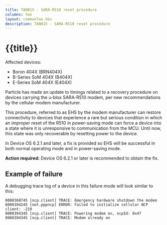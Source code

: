 ```yaml
---
title: TAN015 - SARA-R510 reset procedure
columns: two
layout: commonTwo.hbs
description: TAN015 - SARA-R510 reset procedure
---
```


# {{title}}

Affected devices:

- Boron 404X (BRN404X)
- B-Series SoM 404X (B404X)
- E-Series SoM 404X (E404X)

Particle has made an update to timings related to a recovery procedure on devices carrying the u-blox SARA-R510 modem, per new recommendations by the cellular modem manufacturer. 

This procedure, referred to as EHS by the modem manufacturer can restore connectivity to devices that experience a rare but serious condition in which an improper reset of the R510 in power-saving mode can force a device into a state where it is unresponsive to communication from the MCU. Until now, this state was only recoverable by resetting power to the device.

In Device OS 6.2.1 and later, a fix is provided so EHS will be successful in both normal operating mode and in power-saving mode.

**Action required:** Device OS 6.2.1 or later is recommended to obtain the fix.

## Example of failure

A debugging trace log of a device in this failure mode will look similar to this:

```
0000368745 [ncp.client] TRACE: Emergency hardware shutdown the modem 
0000394245 [net.pppncp] ERROR: Failed to initialize cellular NCP client: -210 
0000394345 [ncp.client] TRACE: Powering modem on, ncpId: 0x47 
0000394345 [ncp.client] TRACE: Modem already on
```
